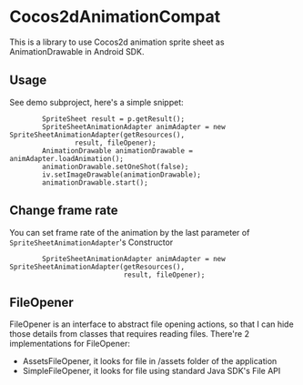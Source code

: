 Cocos2dAnimationCompat
======================

This is a library to use Cocos2d animation sprite sheet as AnimationDrawable in Android SDK.

Usage
----

See demo subproject, here's a simple snippet:

            SpriteSheet result = p.getResult();
            SpriteSheetAnimationAdapter animAdapter = new SpriteSheetAnimationAdapter(getResources(),
                    result, fileOpener);
            AnimationDrawable animationDrawable = animAdapter.loadAnimation();
            animationDrawable.setOneShot(false);
            iv.setImageDrawable(animationDrawable);
            animationDrawable.start();

Change frame rate
----------------
You can set frame rate of the animation by the last parameter of `SpriteSheetAnimationAdapter`'s
Constructor

            SpriteSheetAnimationAdapter animAdapter = new SpriteSheetAnimationAdapter(getResources(),
                                result, fileOpener);


FileOpener
---------

FileOpener is an interface to abstract file opening actions, so that I can hide those details from
classes that requires reading files. There're 2 implementations for FileOpener:

- AssetsFileOpener, it looks for file in /assets folder of the application
- SimpleFileOpener, it looks for file using standard Java SDK's File API
